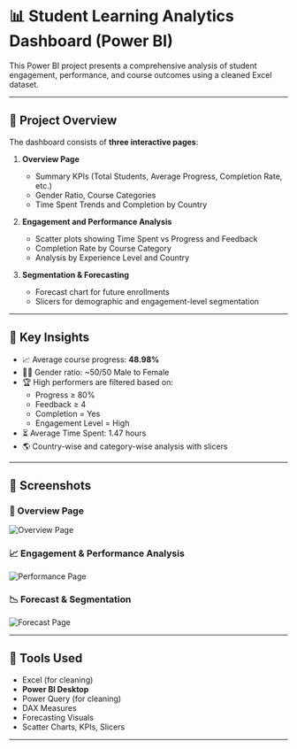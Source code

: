 # 📊 Student Learning Analytics Dashboard (Power BI)

This Power BI project presents a comprehensive analysis of student engagement, performance, and course outcomes using a cleaned Excel dataset.

---

## 📁 Project Overview

The dashboard consists of **three interactive pages**:

1. **Overview Page**  
   - Summary KPIs (Total Students, Average Progress, Completion Rate, etc.)
   - Gender Ratio, Course Categories
   - Time Spent Trends and Completion by Country

2. **Engagement and Performance Analysis**  
   - Scatter plots showing Time Spent vs Progress and Feedback
   - Completion Rate by Course Category
   - Analysis by Experience Level and Country

3. **Segmentation & Forecasting**  
   - Forecast chart for future enrollments
   - Slicers for demographic and engagement-level segmentation

---

## 🧠 Key Insights

- 📈 Average course progress: **48.98%**
- 🧍‍♂️ Gender ratio: ~50/50 Male to Female
- 🏆 High performers are filtered based on:
  - Progress ≥ 80%
  - Feedback ≥ 4
  - Completion = Yes
  - Engagement Level = High
- ⏳ Average Time Spent: 1.47 hours
- 🌎 Country-wise and category-wise analysis with slicers

---

## 📸 Screenshots

### 🧾 Overview Page
![Overview Page](./screenshots/Screenshot%202025-07-08%20121732.png)

### 📈 Engagement & Performance Analysis
![Performance Page](./screenshots/Screenshot%202025-07-08%20121743.png)

### 📉 Forecast & Segmentation
![Forecast Page](./screenshots/Screenshot%202025-07-08%20121748.png)

---

## 🔧 Tools Used
- Excel (for cleaning)
- **Power BI Desktop**
- Power Query (for cleaning)
- DAX Measures
- Forecasting Visuals
- Scatter Charts, KPIs, Slicers

---



